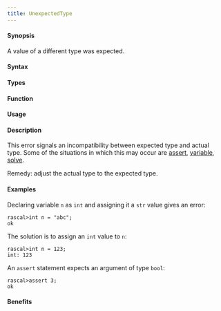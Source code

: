 ```yaml
---
title: UnexpectedType
---
```


#### Synopsis

A value of a different type was expected.

#### Syntax

#### Types

#### Function
       
#### Usage

#### Description

This error signals an incompatibility between expected type and actual type.
Some of the situations in which this may occur are
[assert](/Rascal/Statements/Assert), [variable](/Rascal/Declarations/Variable),
[solve](/Rascal/Statements/Solve).

Remedy: adjust the actual type to the expected type.

#### Examples

Declaring variable `n` as `int` and assigning it a `str` value gives an error:

```rascal-shell
rascal>int n = "abc";
ok
```
The solution is to assign an `int` value to `n`:

```rascal-shell
rascal>int n = 123;
int: 123
```
An `assert` statement expects an argument of type `bool`:

```rascal-shell
rascal>assert 3;
ok
```

#### Benefits


